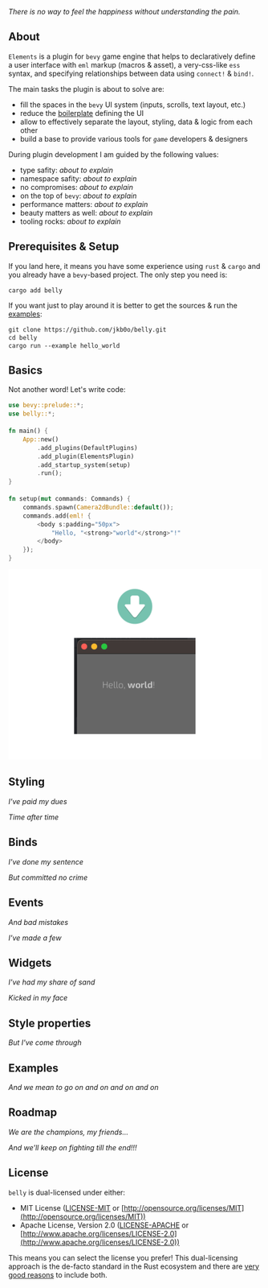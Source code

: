 *There is no way to feel the happiness without understanding the pain.*

About
-----

`Elements` is a plugin for `bevy` game engine that helps to declaratively define a user interface with `eml` markup (macros & asset), a very-css-like `ess` syntax, and specifying relationships between data using `connect!` & `bind!`.

The main tasks the plugin is about to solve are:
- fill the spaces in the `bevy` UI system (inputs, scrolls, text layout, etc.)
- reduce the [boilerplate](https://bevyengine.org/examples/ui/ui/) defining the UI
- allow to effectively separate the layout, styling, data & logic from each other
- build a base to provide various tools for *`game`* developers & designers

During plugin development I am guided by the following values:
- type safity: *about to explain*
- namespace safity: *about to explain*
- no compromises: *about to explain*
- on the top of `bevy`: *about to explain*
- performance matters: *about to explain*
- beauty matters as well: *about to explain*
- tooling rocks: *about to explain*

Prerequisites & Setup
---------------------

If you land here, it means you have some experience using `rust` & `cargo` and you already have a `bevy`-based project. The only step you need is:
```
cargo add belly
```

If you want just to play around it is better to get the sources & run the [examples](TODO):
```
git clone https://github.com/jkb0o/belly.git
cd belly
cargo run --example hello_world
```

Basics
------

Not another word! Let's write code:

```rust
use bevy::prelude::*;
use belly::*;

fn main() {
    App::new()
        .add_plugins(DefaultPlugins)
        .add_plugin(ElementsPlugin)
        .add_startup_system(setup)
        .run();
}

fn setup(mut commands: Commands) {
    commands.spawn(Camera2dBundle::default());
    commands.add(eml! {
        <body s:padding="50px">
            "Hello, "<strong>"world"</strong>"!"
        </body>
    });
}
```
![Hello world example](docs/hello_world.png "Hello world example screenshot")




Styling
-------
*I've paid my dues*

*Time after time*


Binds
-----
*I've done my sentence*

*But committed no crime*

Events
------
*And bad mistakes*

*I've made a few*


Widgets
-------
*I've had my share of sand*

*Kicked in my face*


Style properties
----------------

*But I've come through*


Examples
--------

*And we mean to go on and on and on and on*

Roadmap
-------

*We are the champions, my friends...*


*And we'll keep on fighting till the end!!!*

License
-------
`belly` is dual-licensed under either:

- MIT License ([LICENSE-MIT](LICENSE-MIT) or [http://opensource.org/licenses/MIT](http://opensource.org/licenses/MIT))
- Apache License, Version 2.0 ([LICENSE-APACHE](LICENSE-APACHE) or [http://www.apache.org/licenses/LICENSE-2.0](http://www.apache.org/licenses/LICENSE-2.0))

This means you can select the license you prefer!
This dual-licensing approach is the de-facto standard in the Rust ecosystem and there are [very good reasons](https://github.com/bevyengine/bevy/issues/2373) to include both.









